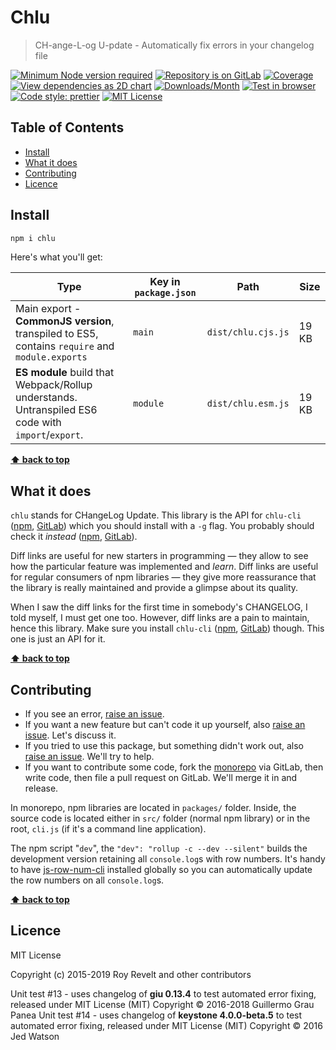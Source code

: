 # Chlu

> CH-ange-L-og U-pdate - Automatically fix errors in your changelog file

[![Minimum Node version required][node-img]][node-url]
[![Repository is on GitLab][gitlab-img]][gitlab-url]
[![Coverage][cov-img]][cov-url]
[![View dependencies as 2D chart][deps2d-img]][deps2d-url]
[![Downloads/Month][downloads-img]][downloads-url]
[![Test in browser][runkit-img]][runkit-url]
[![Code style: prettier][prettier-img]][prettier-url]
[![MIT License][license-img]][license-url]

## Table of Contents

- [Install](#install)
- [What it does](#what-it-does)
- [Contributing](#contributing)
- [Licence](#licence)

## Install

```sh
npm i chlu
```

Here's what you'll get:

Type            | Key in `package.json` | Path  | Size
----------------|-----------------------|-------|--------
Main export - **CommonJS version**, transpiled to ES5, contains `require` and `module.exports` | `main`                | `dist/chlu.cjs.js` | 19 KB
**ES module** build that Webpack/Rollup understands. Untranspiled ES6 code with `import`/`export`. | `module`              | `dist/chlu.esm.js` | 19 KB

**[⬆  back to top](#)**

## What it does

`chlu` stands for CHangeLog Update. This library is the API for `chlu-cli` ([npm](https://www.npmjs.com/package/chlu-cli), [GitLab](https://gitlab.com/codsen/codsen/tree/master/packages/chlu-cli)) which you should install with a `-g` flag. You probably should check it _instead_ ([npm](https://www.npmjs.com/package/chlu-cli), [GitLab](https://gitlab.com/codsen/codsen/tree/master/packages/chlu-cli)).

Diff links are useful for new starters in programming — they allow to see how the particular feature was implemented and _learn_.
Diff links are useful for regular consumers of npm libraries — they give more reassurance that the library is really maintained and provide a glimpse about its quality.

When I saw the diff links for the first time in somebody's CHANGELOG, I told myself, I must get one too. However, diff links are a pain to maintain, hence this library. Make sure you install `chlu-cli` ([npm](https://www.npmjs.com/package/chlu-cli), [GitLab](https://gitlab.com/codsen/codsen/tree/master/packages/chlu-cli)) though. This one is just an API for it.

**[⬆  back to top](#)**

## Contributing

* If you see an error, [raise an issue](https://gitlab.com/codsen/codsen/issues/new?issue[title]=chlu%20package%20-%20put%20title%20here&issue[description]=%23%23%20chlu%0A%0Aput%20description%20here).
* If you want a new feature but can't code it up yourself, also [raise an issue](https://gitlab.com/codsen/codsen/issues/new?issue[title]=chlu%20package%20-%20put%20title%20here&issue[description]=%23%23%20chlu%0A%0Aput%20description%20here). Let's discuss it.
* If you tried to use this package, but something didn't work out, also [raise an issue](https://gitlab.com/codsen/codsen/issues/new?issue[title]=chlu%20package%20-%20put%20title%20here&issue[description]=%23%23%20chlu%0A%0Aput%20description%20here). We'll try to help.
* If you want to contribute some code, fork the [monorepo](https://gitlab.com/codsen/codsen/) via GitLab, then write code, then file a pull request on GitLab. We'll merge it in and release.

In monorepo, npm libraries are located in `packages/` folder. Inside, the source code is located either in `src/` folder (normal npm library) or in the root, `cli.js` (if it's a command line application).

The npm script "`dev`", the `"dev": "rollup -c --dev --silent"` builds the development version retaining all `console.log`s with row numbers. It's handy to have [js-row-num-cli](https://www.npmjs.com/package/js-row-num-cli) installed globally so you can automatically update the row numbers on all `console.log`s.

**[⬆  back to top](#)**

## Licence

MIT License

Copyright (c) 2015-2019 Roy Revelt and other contributors

Unit test #13 - uses changelog of **giu 0.13.4** to test automated error fixing, released under MIT License (MIT) Copyright © 2016-2018 Guillermo Grau Panea
Unit test #14 - uses changelog of **keystone 4.0.0-beta.5** to test automated error fixing, released under MIT License (MIT) Copyright © 2016 Jed Watson

[node-img]: https://img.shields.io/node/v/chlu.svg?style=flat-square&label=works%20on%20node
[node-url]: https://www.npmjs.com/package/chlu

[gitlab-img]: https://img.shields.io/badge/repo-on%20GitLab-brightgreen.svg?style=flat-square
[gitlab-url]: https://gitlab.com/codsen/codsen/tree/master/packages/chlu

[cov-img]: https://img.shields.io/badge/coverage-87.6%25-brightgreen.svg?style=flat-square
[cov-url]: https://gitlab.com/codsen/codsen/tree/master/packages/chlu

[deps2d-img]: https://img.shields.io/badge/deps%20in%202D-see_here-08f0fd.svg?style=flat-square
[deps2d-url]: http://npm.anvaka.com/#/view/2d/chlu

[downloads-img]: https://img.shields.io/npm/dm/chlu.svg?style=flat-square
[downloads-url]: https://npmcharts.com/compare/chlu

[runkit-img]: https://img.shields.io/badge/runkit-test_in_browser-a853ff.svg?style=flat-square
[runkit-url]: https://npm.runkit.com/chlu

[prettier-img]: https://img.shields.io/badge/code_style-prettier-ff69b4.svg?style=flat-square
[prettier-url]: https://prettier.io

[license-img]: https://img.shields.io/badge/licence-MIT-51c838.svg?style=flat-square
[license-url]: https://gitlab.com/codsen/codsen/blob/master/LICENSE
